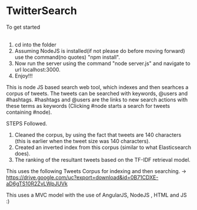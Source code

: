 # TwitterSearch

To get started <br>
<br>
1. cd into the folder <br>
2. Assuming NodeJS is installed(if not please do before moving forward) use the command(no quotes) "npm install".<br>
3. Now run the server using the command "node server.js" and navigate to url localhost:3000.<br>
4. Enjoy!!!<br>

This is node JS based search web tool, which indexes and then searhces a corpus of tweets. The tweets can be searched with keywords, @users and #hashtags. #hashtags and @users are the links to new search actions with these terms as keywords (Clicking #node
starts a search for tweets containing #node).

STEPS Followed.
1. Cleaned the corpus, by using the fact that tweets are 140 characters (this is earlier when the tweet size was 140 characters).
2. Created an inverted index from this corpus (similar to what Elasticsearch does).
3. The ranking of the resultant tweets based on the TF-IDF retrieval model.

This uses the following Tweets Corpus for indexing and then searching. -> https://drive.google.com/uc?export=download&id=0B71CDXE-aD6gTS10R2ZvLWpJUVk

This uses a MVC model with the use of AngularJS, NodeJS , HTML and JS :)
